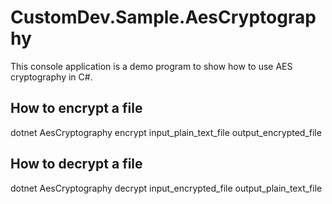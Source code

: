 CustomDev.Sample.AesCryptography
================================

This console application is a demo program to show how to use AES cryptography in C#.

## How to encrypt a file
dotnet AesCryptography encrypt input_plain_text_file output_encrypted_file

## How to decrypt a file
dotnet AesCryptography decrypt input_encrypted_file output_plain_text_file

